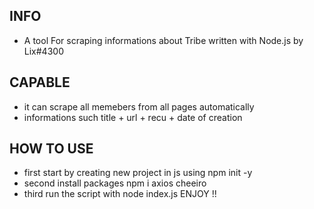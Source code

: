 ## INFO 
- A tool For scraping informations about Tribe written with Node.js by Lix#4300
## CAPABLE
- it can scrape all memebers from all pages automatically
- informations such title + url + recu + date of creation
## HOW TO USE 
- first start by creating new project in js using npm init -y
- second install packages npm i axios cheeiro
- third run the script with node index.js ENJOY !! 
